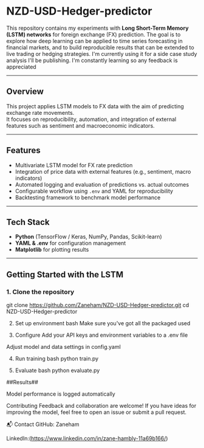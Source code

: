 # NZD-USD-Hedger-predictor


This repository contains my experiments with **Long Short-Term Memory (LSTM) networks** for foreign exchange (FX) prediction. The goal is to explore how deep learning can be applied to time series forecasting in financial markets, and to build reproducible results that can be extended to live trading or hedging strategies. I'm currently using it for a side case study analysis I'll be publishing. I'm constantly learning so any feedback is appreciated

---

##  Overview
This project applies LSTM models to FX data with the aim of predicting exchange rate movements.  
It focuses on reproducibility, automation, and integration of external features such as sentiment and macroeconomic indicators.

---

##  Features
- Multivariate LSTM model for FX rate prediction  
- Integration of price data with external features (e.g., sentiment, macro indicators)  
- Automated logging and evaluation of predictions vs. actual outcomes  
- Configurable workflow using `.env` and YAML for reproducibility  
- Backtesting framework to benchmark model performance  

---

##  Tech Stack
- **Python** (TensorFlow / Keras, NumPy, Pandas, Scikit-learn)  
- **YAML & .env** for configuration management  
- **Matplotlib** for plotting results  

---

## Getting Started with the LSTM

### 1. Clone the repository
git clone https://github.com/Zaneham/NZD-USD-Hedger-predictor.git
cd NZD-USD-Hedger-predictor

2. Set up environment
bash
Make sure you've got all the packaged used


3. Configure
Add your API keys and environment variables to a .env file

Adjust model and data settings in config.yaml


4. Run training
bash
python train.py


5. Evaluate
bash
python evaluate.py


##Results##

Model performance is logged automatically



 Contributing
Feedback and collaboration are welcome! If you have ideas for improving the model, feel free to open an issue or submit a pull request.

📬 Contact
GitHub: Zaneham

LinkedIn:(https://www.linkedin.com/in/zane-hambly-11a69b166/)
